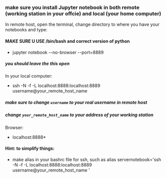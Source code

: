 ### make sure you install Jupyter notebook in both remote (working station in your offcie) and local (your home computer)
In remote host, open the terminal, change directory to where you have your notebooks and type:
#### MAKE SURE U USE /bin/bash and correct version of python
* jupyter notebook --no-browser --port=8889
##### you should leave the this open
In your local computer:
* ssh -N -f -L localhost:8888:localhost:8889 username@your_remote_host_name
##### make sure to change `username` to your real username in remote host
##### change `your_remote_host_name` to your address of your working station
Browser:
* localhost:8888* 

#### Hint: to simplify things:
* make alias in your bashrc file for ssh, such as alias servernotebook='ssh -N -f -L localhost:8888:localhost:8889 username@your_remote_host_name
'


